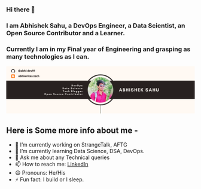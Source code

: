 ### Hi there 👋

### I am Abhishek Sahu, a DevOps Engineer, a Data Scientist, an Open Source Contributor and a Learner.
### Currently I am in my Final year of Engineering and grasping as many technologies as I can.

![Profile Card](https://github.com/abhi-dev91/abhi-dev91/blob/533792076f001589eaff9ecb56618118a8e6f392/Yellow%20and%20Black%20Global%20Response%20Engineer%20LinkedIn%20Banner.png)

## Here is Some more info about me -
- 🔭 I’m currently working on StrangeTalk, AFTG
- 🌱 I’m currently learning Data Science, DSA, DevOps.
- 💬 Ask me about any Technical queries
- 📫 How to reach me: [LinkedIn](https://www.linkedin.com/in/abhi-dev91)
- 😄 Pronouns: He/His
- ⚡ Fun fact: I build or I sleep.
